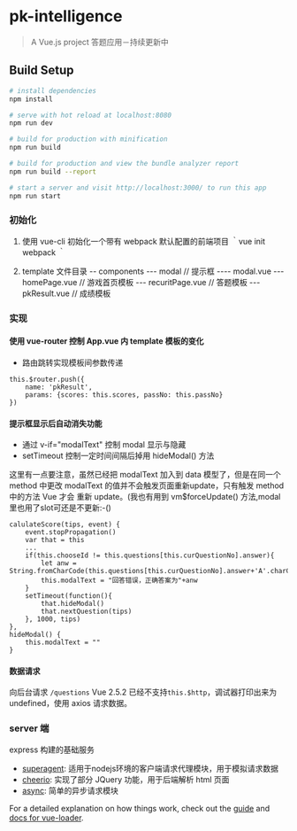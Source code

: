 # pk-intelligence

> A Vue.js project
答题应用－持续更新中

## Build Setup

``` bash
# install dependencies
npm install

# serve with hot reload at localhost:8080
npm run dev

# build for production with minification
npm run build

# build for production and view the bundle analyzer report
npm run build --report

# start a server and visit http://localhost:3000/ to run this app
npm run start
```

### 初始化
1. 使用 vue-cli 初始化一个带有 webpack 默认配置的前端项目
｀vue init webpack ｀

2. template 文件目录
-- components
--- modal               // 提示框
---- modal.vue
--- homePage.vue        // 游戏首页模板
--- recuritPage.vue     // 答题模板
--- pkResult.vue        // 成绩模板

### 实现
#### 使用 vue-router 控制 App.vue 内 template 模板的变化
- 路由跳转实现模板间参数传递
```
this.$router.push({
    name: 'pkResult', 
    params: {scores: this.scores, passNo: this.passNo}
})
```
#### 提示框显示后自动消失功能
- 通过 v-if="modalText" 控制 modal 显示与隐藏
- setTimeout 控制一定时间间隔后掉用 hideModal() 方法

这里有一点要注意，虽然已经把 modalText 加入到 data 模型了，但是在同一个 method 中更改 modalText 的值并不会触发页面重新update，只有触发 method 中的方法 Vue 才会 重新 update。(我也有用到 vm$forceUpdate() 方法,modal里也用了slot可还是不更新:-()

```
calulateScore(tips, event) {
    event.stopPropagation()
    var that = this
    ...
    if(this.chooseId != this.questions[this.curQuestionNo].answer){
        let anw =  String.fromCharCode(this.questions[this.curQuestionNo].answer+'A'.charCodeAt())
        this.modalText = "回答错误，正确答案为"+anw            
    }
    setTimeout(function(){
        that.hideModal()
        that.nextQuestion(tips)
    }, 1000, tips)
},
hideModal() {
    this.modalText = ""
}
```

#### 数据请求
向后台请求 `/questions` Vue 2.5.2 已经不支持`this.$http`，调试器打印出来为undefined，使用 axios 请求数据。

### server 端
express 构建的基础服务
- [superagent](http://visionmedia.github.io/superagent/): 适用于nodejs环境的客户端请求代理模块，用于模拟请求数据
- [cheerio](https://github.com/cheeriojs/cheerio): 实现了部分 JQuery 功能，用于后端解析 html 页面
- [async](https://caolan.github.io/async/): 简单的异步请求模块

For a detailed explanation on how things work, check out the [guide](http://vuejs-templates.github.io/webpack/) and [docs for vue-loader](http://vuejs.github.io/vue-loader).
